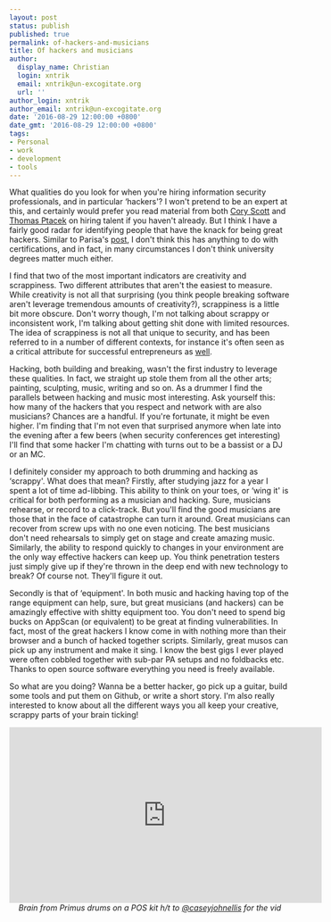```yaml
---
layout: post
status: publish
published: true
permalink: of-hackers-and-musicians
title: Of hackers and musicians
author:
  display_name: Christian
  login: xntrik
  email: xntrik@un-excogitate.org
  url: ''
author_login: xntrik
author_email: xntrik@un-excogitate.org
date: '2016-08-29 12:00:00 +0800'
date_gmt: '2016-08-29 12:00:00 +0800'
tags:
- Personal
- work
- development
- tools
---
```

<p>What qualities do you look for when you're hiring information security professionals, and in particular ‘hackers'? I won't pretend to be an expert at this, and certainly would prefer you read material from both <a href="https://www.linkedin.com/pulse/evaluating-technical-talent-time-new-approach-cory-scott">Cory Scott</a> and <a href="http://sockpuppet.org/blog/2015/03/06/the-hiring-post/">Thomas Ptacek</a> on hiring talent if you haven't already. But I think I have a fairly good radar for identifying people that have the knack for being great hackers. Similar to Parisa's <a href="https://medium.freecodecamp.com/so-you-want-to-work-in-security-bc6c10157d23">post</a>, I don't think this has anything to do with certifications, and in fact, in many circumstances I don't think university degrees matter much either.</p>
<p>I find that two of the most important indicators are creativity and scrappiness. Two different attributes that aren't the easiest to measure. While creativity is not all that surprising (you think people breaking software aren't leverage tremendous amounts of creativity?), scrappiness is a little bit more obscure. Don't worry though, I'm not talking about scrappy or inconsistent work, I'm talking about getting shit done with limited resources. The idea of scrappiness is not all that unique to security, and has been referred to in a number of different contexts, for instance it's often seen as a critical attribute for successful entrepreneurs as <a href="https://www.linkedin.com/pulse/scrappiness-mike-chan">well</a>.</p>
<p>Hacking, both building and breaking, wasn't the first industry to leverage these qualities. In fact, we straight up stole them from all the other arts; painting, sculpting, music, writing and so on. As a drummer I find the parallels between hacking and music most interesting. Ask yourself this: how many of the hackers that you respect and network with are also musicians? Chances are a handful. If you're fortunate, it might be even higher. I'm finding that I'm not even that surprised anymore when late into the evening after a few beers (when security conferences get interesting) I'll find that some hacker I'm chatting with turns out to be a bassist or a DJ or an MC.</p>
<p>I definitely consider my approach to both drumming and hacking as ‘scrappy'. What does that mean? Firstly, after studying jazz for a year I spent a lot of time ad-libbing. This ability to think on your toes, or ‘wing it' is critical for both performing as a musician and hacking. Sure, musicians rehearse, or record to a click-track. But you'll find the good musicians are those that in the face of catastrophe can turn it around. Great musicians can recover from screw ups with no one even noticing. The best musicians don't need rehearsals to simply get on stage and create amazing music. Similarly, the ability to respond quickly to changes in your environment are the only way effective hackers can keep up. You think penetration testers just simply give up if they're thrown in the deep end with new technology to break? Of course not. They'll figure it out.</p>
<p>Secondly is that of ‘equipment'. In both music and hacking having top of the range equipment can help, sure, but great musicians (and hackers) can be amazingly effective with shitty equipment too. You don't need to spend big bucks on AppScan (or equivalent) to be great at finding vulnerabilities. In fact, most of the great hackers I know come in with nothing more than their browser and a bunch of hacked together scripts. Similarly, great musos can pick up any instrument and make it sing. I know the best gigs I ever played were often cobbled together with sub-par PA setups and no foldbacks etc. Thanks to open source software everything you need is freely available.</p>
<p>So what are you doing? Wanna be a better hacker, go pick up a guitar, build some tools and put them on Github, or write a short story. I'm also really interested to know about all the different ways you all keep your creative, scrappy parts of your brain ticking!</p>
<p style="text-align: center"><iframe width="560" height="315" src="https://www.youtube-nocookie.com/embed/tF5tSTxyahg" frameborder="0" allowfullscreen></iframe><br /><em>Brain from Primus drums on a POS kit h/t to <a href="https://twitter.com/caseyjohnellis">@caseyjohnellis</a> for the vid</em></p>
